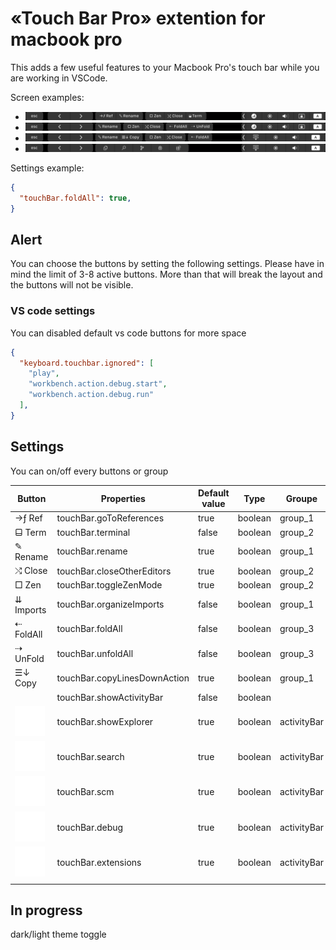 # «Touch Bar Pro» extention for macbook pro

This adds a few useful features to your Macbook Pro's touch bar while you are working in VSCode.

Screen examples:
- ![Touchbar Example](images/touch_1.png)
- ![Touchbar Example 2](images/touch_2.png)
- ![Touchbar Example 3](images/touch_3.png)
- ![Touchbar Example 4](images/touch_4.png)

Settings example:
```json
{
  "touchBar.foldAll": true,
}
```

## Alert

You can choose the buttons by setting the following settings.
Please have in mind the limit of 3-8 active buttons. More than that will break the layout and the buttons will not be visible.

### VS code settings

You can disabled default vs code buttons for more space
```json
{
  "keyboard.touchbar.ignored": [
    "play",
    "workbench.action.debug.start",
    "workbench.action.debug.run"
  ],
}
```

## Settings

You can on/off every buttons or group

| Button                                  | Properties                   | Default value | Type    | Groupe      |
| --------------------------------------- | ---------------------------- | ------------- | ------- | ----------- |
| →ƒ Ref                                  | touchBar.goToReferences      | true          | boolean | group_1     |
| ⬓ Term                                  | touchBar.terminal            | false         | boolean | group_2     |
| ✎ Rename                                | touchBar.rename              | true          | boolean | group_1     |
| ⤭ Close                                 | touchBar.closeOtherEditors   | true          | boolean | group_2     |
| □ Zen                                   | touchBar.toggleZenMode       | true          | boolean | group_2     |
| ⇊ Imports                               | touchBar.organizeImports     | false         | boolean | group_1     |
| ⇠ FoldAll                               | touchBar.foldAll             | false         | boolean | group_3     |
| ⇢ UnFold                                | touchBar.unfoldAll           | false         | boolean | group_3     |
| ☰↓ Copy                                 | touchBar.copyLinesDownAction | true          | boolean | group_1     |
|                                         | touchBar.showActivityBar     | false         | boolean |             |
| ![](images/files-activity-bar.png)      | touchBar.showExplorer        | true          | boolean | activityBar |
| ![](images/search-activity-bar.png)     | touchBar.search              | true          | boolean | activityBar |
| ![](images/scm-activity-bar.png)        | touchBar.scm                 | true          | boolean | activityBar |
| ![](images/debug-activity-bar.png)      | touchBar.debug               | true          | boolean | activityBar |
| ![](images/extensions-activity-bar.png) | touchBar.extensions          | true          | boolean | activityBar |
|                                         |                              |               |         |             |

## In progress

dark/light theme toggle
